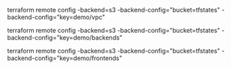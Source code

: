 terraform remote config -backend=s3 -backend-config="bucket=tfstates" -backend-config="key=demo/vpc"

terraform remote config -backend=s3 -backend-config="bucket=tfstates" -backend-config="key=demo/backends"

terraform remote config -backend=s3 -backend-config="bucket=tfstates" -backend-config="key=demo/frontends"
